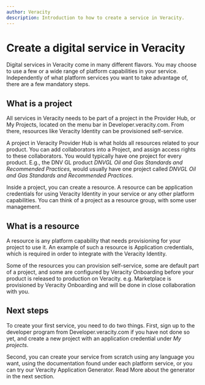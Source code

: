 ```yaml
---
author: Veracity
description: Introduction to how to create a service in Veracity.
---
```


# Create a digital service in Veracity

Digital services in Veracity come in many different flavors. You may choose to use a few or a wide range of platform capabilities in your service. Independently of what platform services you want to take advantage of, there are a few mandatory steps.


## What is a project

All services in Veracity needs to be part of a project in the Provider Hub, or My Projects, located on the menu bar in Developer.veracity.com. From there, resources like Veracity Identity can be provisioned self-service.

A project in Veracity Provider Hub is what holds all resources related to your product. You can add collaborators into a Project, and assign access rights to these collaborators. You would typically have one project for every product. E.g., the DNV GL product <i>DNVGL Oil and Gas Standards and Recommended Practices</i>, would usually have one project called <i>DNVGL Oil and Gas Standards and Recommended Practices</i>.

Inside a project, you can create a resource. A resource can be application credentials for using Veracity Identity in your service or any other platform capabilities. You can think of a project as a resource group, with some user management.


## What is a resource
A resource is any platform capability that needs provisioning for your project to use it. An example of such a resource is Application credentials, which is required in order to integrate with the Veracity Identity.

Some of the resources you can provision self-service, some are default part of a project, and some are configured by Veracity Onboarding before your product is released to production on Veracity. e.g. Marketplace is provisioned by Veracity Onboarding and will be done in close collaboration with you.

## Next steps
To create your first service, you need to do two things. First, sign up to the developer program from Developer.veracity.com if you have not done so yet, and create a new project with an application credential under <i>My projects</i>.

Second, you can create your service from scratch using any language you want, using the documentation found under each platform service, or you can try our Veracity Application Generator. Read More about the generator in the next section.
